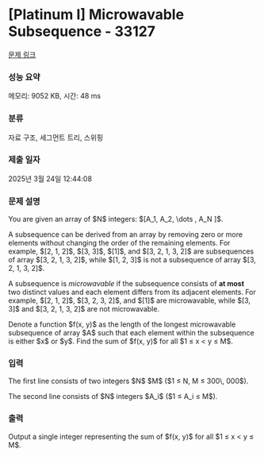# [Platinum I] Microwavable Subsequence - 33127 

[문제 링크](https://www.acmicpc.net/problem/33127) 

### 성능 요약

메모리: 9052 KB, 시간: 48 ms

### 분류

자료 구조, 세그먼트 트리, 스위핑

### 제출 일자

2025년 3월 24일 12:44:08

### 문제 설명

<p>You are given an array of $N$ integers: $[A_1, A_2, \dots , A_N ]$.</p>

<p>A subsequence can be derived from an array by removing zero or more elements without changing the order of the remaining elements. For example, $[2, 1, 2]$, $[3, 3]$, $[1]$, and $[3, 2, 1, 3, 2]$ are subsequences of array $[3, 2, 1, 3, 2]$, while $[1, 2, 3]$ is not a subsequence of array $[3, 2, 1, 3, 2]$.</p>

<p>A subsequence is <em>microwavable</em> if the subsequence consists of <strong>at most</strong> two distinct values and each element differs from its adjacent elements. For example, $[2, 1, 2]$, $[3, 2, 3, 2]$, and $[1]$ are microwavable, while $[3, 3]$ and $[3, 2, 1, 3, 2]$ are not microwavable.</p>

<p>Denote a function $f(x, y)$ as the length of the longest microwavable subsequence of array $A$ such that each element within the subsequence is either $x$ or $y$. Find the sum of $f(x, y)$ for all $1 ≤ x < y ≤ M$.</p>

### 입력 

 <p>The first line consists of two integers $N$ $M$ ($1 ≤ N, M ≤ 300\, 000$).</p>

<p>The second line consists of $N$ integers $A_i$ ($1 ≤ A_i ≤ M$).</p>

### 출력 

 <p>Output a single integer representing the sum of $f(x, y)$ for all $1 ≤ x < y ≤ M$.</p>

